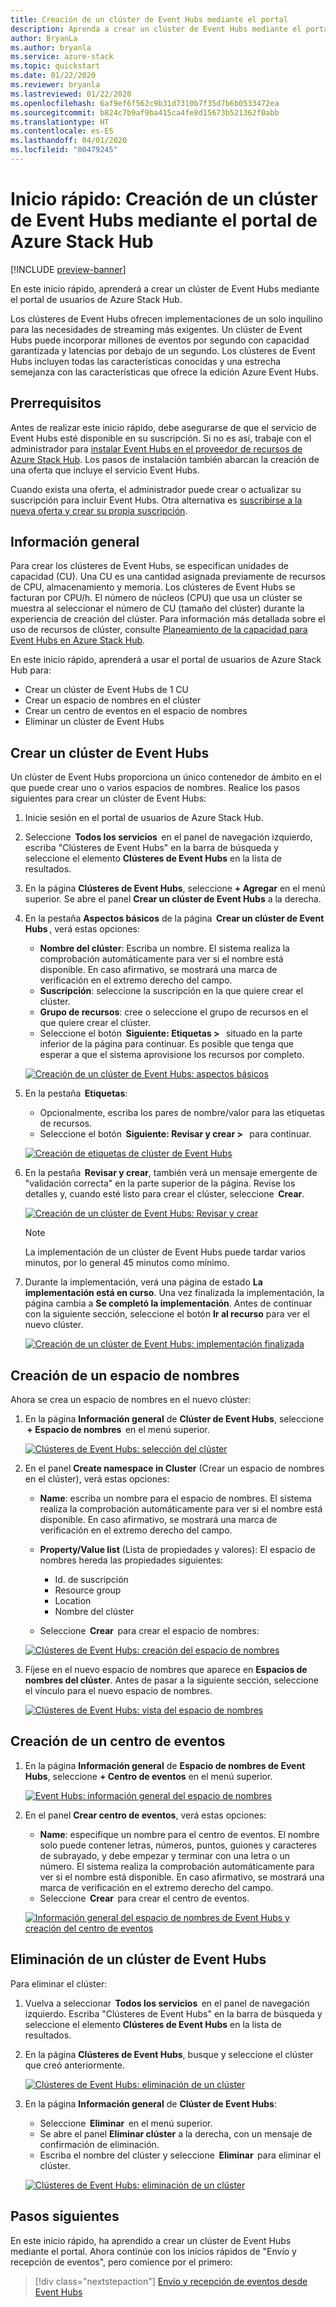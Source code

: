 ```yaml
---
title: Creación de un clúster de Event Hubs mediante el portal
description: Aprenda a crear un clúster de Event Hubs mediante el portal de usuarios de Azure Stack Hub.
author: BryanLa
ms.author: bryanla
ms.service: azure-stack
ms.topic: quickstart
ms.date: 01/22/2020
ms.reviewer: bryanla
ms.lastreviewed: 01/22/2020
ms.openlocfilehash: 6af9ef6f562c9b31d7310b7f35d7b6b0533472ea
ms.sourcegitcommit: b824c7b9af9ba415ca4fe8d15673b521362f0abb
ms.translationtype: HT
ms.contentlocale: es-ES
ms.lasthandoff: 04/01/2020
ms.locfileid: "80479245"
---
```

# <a name="quickstart-create-an-event-hubs-cluster-using-the-azure-stack-hub-portal"></a>Inicio rápido: Creación de un clúster de Event Hubs mediante el portal de Azure Stack Hub

[!INCLUDE [preview-banner](../includes/event-hubs-preview.md)]

En este inicio rápido, aprenderá a crear un clúster de Event Hubs mediante el portal de usuarios de Azure Stack Hub. 

Los clústeres de Event Hubs ofrecen implementaciones de un solo inquilino para las necesidades de streaming más exigentes. Un clúster de Event Hubs puede incorporar millones de eventos por segundo con capacidad garantizada y latencias por debajo de un segundo. Los clústeres de Event Hubs incluyen todas las características conocidas y una estrecha semejanza con las características que ofrece la edición Azure Event Hubs.

## <a name="prerequisites"></a>Prerrequisitos

Antes de realizar este inicio rápido, debe asegurarse de que el servicio de Event Hubs esté disponible en su suscripción. Si no es así, trabaje con el administrador para [instalar Event Hubs en el proveedor de recursos de Azure Stack Hub](../operator/event-hubs-rp-overview.md). Los pasos de instalación también abarcan la creación de una oferta que incluye el servicio Event Hubs. 

Cuando exista una oferta, el administrador puede crear o actualizar su suscripción para incluir Event Hubs. Otra alternativa es [suscribirse a la nueva oferta y crear su propia suscripción](azure-stack-subscribe-services.md).

## <a name="overview"></a>Información general

Para crear los clústeres de Event Hubs, se especifican unidades de capacidad (CU). Una CU es una cantidad asignada previamente de recursos de CPU, almacenamiento y memoria. Los clústeres de Event Hubs se facturan por CPU/h. El número de núcleos (CPU) que usa un clúster se muestra al seleccionar el número de CU (tamaño del clúster) durante la experiencia de creación del clúster. Para información más detallada sobre el uso de recursos de clúster, consulte [Planeamiento de la capacidad para Event Hubs en Azure Stack Hub](../operator/event-hubs-rp-capacity-planning.md). 

En este inicio rápido, aprenderá a usar el portal de usuarios de Azure Stack Hub para:
- Crear un clúster de Event Hubs de 1 CU
- Crear un espacio de nombres en el clúster
- Crear un centro de eventos en el espacio de nombres
- Eliminar un clúster de Event Hubs

## <a name="create-an-event-hubs-cluster"></a>Crear un clúster de Event Hubs

Un clúster de Event Hubs proporciona un único contenedor de ámbito en el que puede crear uno o varios espacios de nombres. Realice los pasos siguientes para crear un clúster de Event Hubs: 

1. Inicie sesión en el portal de usuarios de Azure Stack Hub.
2. Seleccione  **Todos los servicios**  en el panel de navegación izquierdo, escriba "Clústeres de Event Hubs" en la barra de búsqueda y seleccione el elemento **Clústeres de Event Hubs** en la lista de resultados.
3. En la página **Clústeres de Event Hubs**, seleccione **+ Agregar** en el menú superior. Se abre el panel **Crear un clúster de Event Hubs** a la derecha.
4. En la pestaña **Aspectos básicos** de la página  **Crear un clúster de Event Hubs** , verá estas opciones:  
   - **Nombre del clúster**: Escriba un nombre. El sistema realiza la comprobación automáticamente para ver si el nombre está disponible. En caso afirmativo, se mostrará una marca de verificación en el extremo derecho del campo. 
   - **Suscripción**: seleccione la suscripción en la que quiere crear el clúster. 
   - **Grupo de recursos**: cree o seleccione el grupo de recursos en el que quiere crear el clúster. 
   - Seleccione el botón  **Siguiente: Etiquetas >**   situado en la parte inferior de la página para continuar. Es posible que tenga que esperar a que el sistema aprovisione los recursos por completo. 

   [![Creación de un clúster de Event Hubs: aspectos básicos](media/event-hubs-quickstart-cluster-portal/1-create-cluster-basics.png)](media/event-hubs-quickstart-cluster-portal/1-create-cluster-basics.png#lightbox)

5. En la pestaña  **Etiquetas**: 
   - Opcionalmente, escriba los pares de nombre/valor para las etiquetas de recursos.  
   - Seleccione el botón  **Siguiente: Revisar y crear >**   para continuar. 

   [![Creación de etiquetas de clúster de Event Hubs](media/event-hubs-quickstart-cluster-portal/1-create-cluster-tags.png)](media/event-hubs-quickstart-cluster-portal/1-create-cluster-tags.png#lightbox)

6. En la pestaña  **Revisar y crear**, también verá un mensaje emergente de "validación correcta" en la parte superior de la página. Revise los detalles y, cuando esté listo para crear el clúster, seleccione  **Crear**. 

   [![Creación de un clúster de Event Hubs: Revisar y crear](media/event-hubs-quickstart-cluster-portal/1-create-cluster-review.png)](media/event-hubs-quickstart-cluster-portal/1-create-cluster-review.png#lightbox)

   >[!NOTE]
   > La implementación de un clúster de Event Hubs puede tardar varios minutos, por lo general 45 minutos como mínimo.

7. Durante la implementación, verá una página de estado **La implementación está en curso**. Una vez finalizada la implementación, la página cambia a **Se completó la implementación**. Antes de continuar con la siguiente sección, seleccione el botón **Ir al recurso** para ver el nuevo clúster.

   [![Creación de un clúster de Event Hubs: implementación finalizada](media/event-hubs-quickstart-cluster-portal/1-deployment-complete.png)](media/event-hubs-quickstart-cluster-portal/1-deployment-complete.png#lightbox)


## <a name="create-a-namespace"></a>Creación de un espacio de nombres

Ahora se crea un espacio de nombres en el nuevo clúster:

1. En la página **Información general** de **Clúster de Event Hubs**, seleccione  **+ Espacio de nombres**  en el menú superior. 

   [![Clústeres de Event Hubs: selección del clúster](media/event-hubs-quickstart-cluster-portal/2-view-cluster.png)](media/event-hubs-quickstart-cluster-portal/2-view-cluster.png#lightbox)

2. En el panel **Create namespace in Cluster** (Crear un espacio de nombres en el clúster), verá estas opciones:

   - **Name**: escriba un nombre para el espacio de nombres. El sistema realiza la comprobación automáticamente para ver si el nombre está disponible. En caso afirmativo, se mostrará una marca de verificación en el extremo derecho del campo. 
   - **Property/Value list** (Lista de propiedades y valores): El espacio de nombres hereda las propiedades siguientes: 
     - Id. de suscripción 
     - Resource group 
     - Location 
     - Nombre del clúster 

   - Seleccione  **Crear**  para crear el espacio de nombres:

   [![Clústeres de Event Hubs: creación del espacio de nombres](media/event-hubs-quickstart-cluster-portal/2-view-cluster-create-namespace.png)](media/event-hubs-quickstart-cluster-portal/2-view-cluster-create-namespace.png#lightbox)

3. Fíjese en el nuevo espacio de nombres que aparece en **Espacios de nombres del clúster**. Antes de pasar a la siguiente sección, seleccione el vínculo para el nuevo espacio de nombres. 

   [![Clústeres de Event Hubs: vista del espacio de nombres](media/event-hubs-quickstart-cluster-portal/2-view-cluster-with-namespace.png)](media/event-hubs-quickstart-cluster-portal/2-view-cluster-with-namespace.png#lightbox)

## <a name="create-an-event-hub"></a>Creación de un centro de eventos

1. En la página **Información general** de **Espacio de nombres de Event Hubs**, seleccione **+ Centro de eventos** en el menú superior.  

   [![Event Hubs: información general del espacio de nombres](media/event-hubs-quickstart-cluster-portal/3-event-hubs-namespace-overview.png)](media/event-hubs-quickstart-cluster-portal/3-event-hubs-namespace-overview.png#lightbox)

2. En el panel **Crear centro de eventos**, verá estas opciones:
   - **Name**: especifique un nombre para el centro de eventos. El nombre solo puede contener letras, números, puntos, guiones y caracteres de subrayado, y debe empezar y terminar con una letra o un número. El sistema realiza la comprobación automáticamente para ver si el nombre está disponible. En caso afirmativo, se mostrará una marca de verificación en el extremo derecho del campo.
   - Seleccione  **Crear**  para crear el centro de eventos.

   [![Información general del espacio de nombres de Event Hubs y creación del centro de eventos](media/event-hubs-quickstart-cluster-portal/3-event-hubs-namespace-overview-create-event-hub.png)](media/event-hubs-quickstart-cluster-portal/3-event-hubs-namespace-overview-create-event-hub.png#lightbox)

## <a name="delete-an-event-hubs-cluster"></a>Eliminación de un clúster de Event Hubs

Para eliminar el clúster:

1. Vuelva a seleccionar  **Todos los servicios**  en el panel de navegación izquierdo. Escriba "Clústeres de Event Hubs" en la barra de búsqueda y seleccione el elemento **Clústeres de Event Hubs** en la lista de resultados.
2. En la página **Clústeres de Event Hubs**, busque y seleccione el clúster que creó anteriormente.

   [![Clústeres de Event Hubs: eliminación de un clúster](media/event-hubs-quickstart-cluster-portal/4-delete-cluster-clusters.png)](media/event-hubs-quickstart-cluster-portal/4-delete-cluster-clusters.png#lightbox)

3. En la página **Información general** de **Clúster de Event Hubs**:
   - Seleccione  **Eliminar**  en el menú superior.  
   - Se abre el panel **Eliminar clúster** a la derecha, con un mensaje de confirmación de eliminación. 
   - Escriba el nombre del clúster y seleccione  **Eliminar**  para eliminar el clúster. 

   [![Clústeres de Event Hubs: eliminación de un clúster](media/event-hubs-quickstart-cluster-portal/4-delete-cluster-delete.png)](media/event-hubs-quickstart-cluster-portal/4-delete-cluster-delete.png#lightbox)

## <a name="next-steps"></a>Pasos siguientes

En este inicio rápido, ha aprendido a crear un clúster de Event Hubs mediante el portal. Ahora continúe con los inicios rápidos de "Envío y recepción de eventos", pero comience por el primero:  

> [!div class="nextstepaction"]
> [Envío y recepción de eventos desde Event Hubs](/azure/event-hubs/get-started-dotnet-standard-send-v2)
